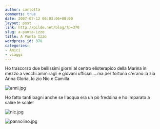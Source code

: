 ```yaml
---
author: carlotta
comments: true
date: 2007-07-12 06:03:06+00:00
layout: post
link: http://pilde.net/blog/?p=370
slug: a-punta-izzo
title: A Punta Izzo
wordpress_id: 370
categories:
- Amici
- viaggi
---
```


Ho trascorso due bellissimi giorni al centro elioterapico della Marina in mezzo a vecchi ammiragli e giovani ufficiali....ma per fortuna c'erano la zia Anna Gloria, lo zio Nic e Camilla.

![anni.jpg](http://pilde.net/blog/wp-content/uploads/2007/07/anni.jpg)

Ho fatto tanti bagni anche se l'acqua era un pò freddina e ho imparato a salire le scale!

![nic.jpg](http://pilde.net/blog/wp-content/uploads/2007/07/nic.jpg)

![pannolino.jpg](http://pilde.net/blog/wp-content/uploads/2007/07/pannolino.jpg)
